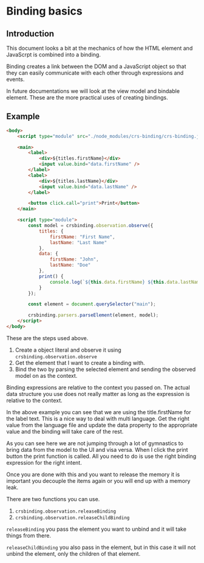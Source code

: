 # Binding basics

## Introduction
This document looks a bit at the mechanics of how the HTML element and JavaScrpt is combined into a binding.

Binding creates a link between the DOM and a JavaScript object so that they can easily communicate with each other through expressions and events.

In future documentations we will look at the view model and bindable element. These are the more practical uses of creating bindings.

## Example

```html
<body>
    <script type="module" src="./node_modules/crs-binding/crs-binding.js"></script>

    <main>
        <label>
            <div>${titles.firstName}</div>
            <input value.bind="data.firstName" />
        </label>
        <label>
            <div>${titles.lastName}</div>
            <input value.bind="data.lastName" />
        </label>

        <button click.call="print">Print</button>
    </main>

    <script type="module">
        const model = crsbinding.observation.observe({
            titles: {
                firstName: "First Name",
                lastName: "Last Name"
            },
            data: {
                firstName: "John",
                lastName: "Doe"
            },
            print() {
                console.log(`${this.data.firstName} ${this.data.lastName}`);
            }
        });

        const element = document.querySelector("main");

        crsbinding.parsers.parseElement(element, model);
    </script>
</body>
```

These are the steps used above.

1. Create a object literal and observe it using `crsbinding.observation.observe`
1. Get the element that I want to create a binding with.
1. Bind the two by parsing the selected element and sending the observed model on as the context.

Binding expressions are relative to the context you passed on.
The actual data structure you use does not really matter as long as the expression is relative to the context.

In the above example you can see that we are using the title.firstName for the label text. This is a nice way to deal with multi language. Get the right value from the language file and update the data property to the appropriate value and the binding will take care of the rest.

As you can see here we are not jumping through a lot of gymnastics to bring data from the model to the UI and visa versa. When I click the print button the print function is called. All you need to do is use the right binding expression for the right intent.

Once you are done with this and you want to release the memory it is important you decouple the items again or you will end up with a memory leak.

There are two functions you can use.

1. `crsbinding.observation.releaseBinding` 
1. `crsbinding.observation.releaseChildBinding`

`releaseBinding` you pass the element you want to unbind and it will take things from there.

`releaseChildBinding` you also pass in the element, but in this case it will not unbind the element, only the children of that element.
